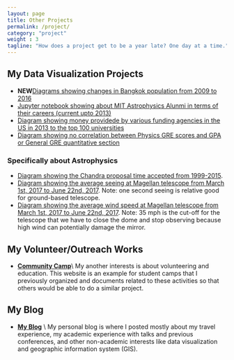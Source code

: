 ```yaml
---
layout: page
title: Other Projects
permalink: /project/
category: "project"
weight : 3
tagline: "How does a project get to be a year late? One day at a time."
---
```


## My Data Visualization Projects
- **NEW**[Diagrams showing changes in Bangkok population from 2009 to 2016](/extra_webpage/bangkok_pop/index.html)
- [Jupyter notebook showing about MIT Astrophysics Alunmi in terms of their careers (current upto 2013)](http://nbviewer.jupyter.org/github/leogulus/Datavisualization/blob/master/mit_alumni/mit_alumni.ipynb?flush_cache=true)
- [Diagram showing money providede by various funding agencies in the US in 2013 to the top 100 universities](/extra_webpage/funding1.html)
- [Diagram showing no correlation between Physics GRE scores and GPA or General GRE quantitative section](/extra_webpage/fig.html)

### Specifically about Astrophysics
- [Diagram showing the Chandra proposal time accepted from 1999-2015](/extra_webpage/chandra_line_plot.html).
- [Diagram showing the average seeing at Magellan telescope from March 1st, 2017 to June 22nd, 2017](/extra_webpage/seeing.pdf). Note: one second seeing is relative good for ground-based telescope.
- [Diagram showing the average wind speed at Magellan telescope from March 1st, 2017 to June 22nd, 2017](/extra_webpage/seeing.pdf). Note: 35 mph is the cut-off for the telescope that we have to close the dome and stop observing because high wind can potentially damage the mirror.

## My Volunteer/Outreach Works
- **[Community Camp](http://communitycamp.weebly.com/index.html)**\\
  My another interests is about volunteering and education. This website is an example for student camps that I previously organized and documents related to these activities so that others would be able to do a similar project.

## My Blog
- **[My Blog](http://leogulus-champ.blogspot.com/)** \\
  My personal blog is where I posted mostly about my travel experience, my academic experience with talks and previous conferences, and other non-academic interests like data visualization and geographic information system (GIS).
